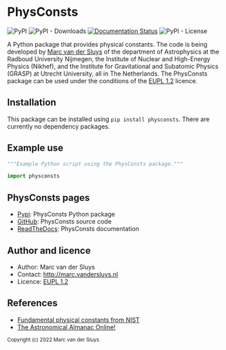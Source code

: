 # PhysConsts #

![PyPI](https://img.shields.io/pypi/v/physconsts?color=%230A0)
![PyPI - Downloads](https://img.shields.io/pypi/dm/physconsts)
[![Documentation
Status](https://readthedocs.org/projects/physconsts/badge/?version=latest)](https://physconsts.readthedocs.io/en/latest/?badge=latest)
![PyPI - License](https://img.shields.io/pypi/l/physconsts?color=%230A0)

A Python package that provides physical constants.  The code is being developed by [Marc van der
Sluys](http://marc.vandersluys.nl) of the department of Astrophysics at the Radboud University Nijmegen, the
Institute of Nuclear and High-Energy Physics (Nikhef), and the Institute for Gravitational and Subatomic
Physics (GRASP) at Utrecht University, all in The Netherlands.  The PhysConsts package can be used under the
conditions of the [EUPL 1.2](https://www.eupl.eu/1.2/en/) licence.


## Installation ##

This package can be installed using `pip install physconsts`.  There are currently no dependency packages.


## Example use ##

```python
"""Example Python script using the PhysConsts package."""

import physconsts

```

## PhysConsts pages ##

* [Pypi](https://pypi.org/project/physconsts/): PhysConsts Python package
* [GitHub](https://github.com/MarcvdSluys/PhysConsts/): PhysConsts source code
* [ReadTheDocs](https://physconsts.readthedocs.io/): PhysConsts documentation


## Author and licence ##

* Author: Marc van der Sluys
* Contact: http://marc.vandersluys.nl
* Licence: [EUPL 1.2](https://www.eupl.eu/1.2/en/)


## References ##

* [Fundamental physical constants from NIST](https://physics.nist.gov/cuu/Constants/)
* [The Astronomical Almanac Online!](http://asa.hmnao.com/SecK/Constants.html)


<sub>Copyright (c) 2022 Marc van der Sluys</sub>
